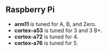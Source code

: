 ## Raspberry Pi

* **arm11** is tuned for A, B, and Zero.
* **cortex-a53** is tuned for 3 and 3 B+.
* **cortex-a72** is tuned for 4.
* **cortex-a76** is tuned for 5.
